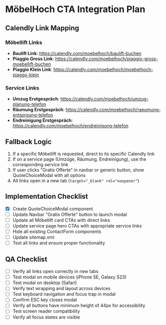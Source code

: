 # MöbelHoch CTA Integration Plan

## Calendly Link Mapping

### Möbellift Links
- **Baulift Link**: https://calendly.com/moebelhoch/baulift-buchen
- **Piaggio Gross Link**: https://calendly.com/moebelhoch/piaggio-gross-moebellift-buchen
- **Piaggio Klein Link**: https://calendly.com/moebelhoch/moebelhoch-piaggo-klein

### Service Links
- **Umzug Erstgespräch**: https://calendly.com/moebelhoch/umzug-planung-telefon
- **Räumung Erstgespräch**: https://calendly.com/moebelhoch/raeumung-entsorgung-telefon
- **Endreinigung Erstgespräch**: https://calendly.com/moebelhoch/endreinigung-telefon

## Fallback Logic
1. If a specific Möbellift is requested, direct to its specific Calendly link
2. If on a service page (Umzüge, Räumung, Endreinigung), use the corresponding service link
3. If user clicks "Gratis Offerte" in navbar or generic button, show QuoteChoiceModal with all options
4. All links open in a new tab (`target="_blank" rel="noopener"`)

## Implementation Checklist
- [x] Create QuoteChoiceModal component
- [ ] Update Navbar "Gratis Offerte" button to launch modal
- [ ] Update all Möbellift card CTAs with direct links
- [ ] Update service page hero CTAs with appropriate service links
- [ ] Hide all existing ContactForm components
- [ ] Update sitemap.xml
- [ ] Test all links and ensure proper functionality

## QA Checklist
- [ ] Verify all links open correctly in new tabs
- [ ] Test modal on mobile devices (iPhone SE, Galaxy S23)
- [ ] Test modal on desktop (Safari)
- [ ] Verify text wrapping and layout across devices
- [ ] Test keyboard navigation and focus trap in modal
- [ ] Confirm ESC key closes modal
- [ ] Verify all buttons have minimum height of 44px for accessibility 
- [ ] Test screen reader compatibility
- [ ] Verify all focus states are visible